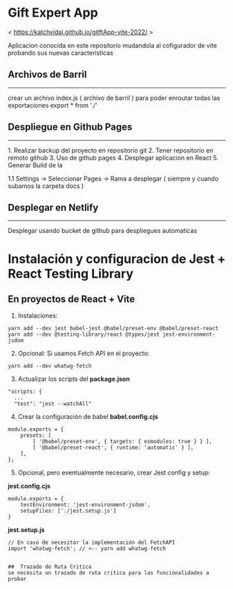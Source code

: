#   Gift Expert App
< https://katchvidal.github.io/gitftApp-vite-2022/ >

Aplicacion conocida en este repositorio mudandola al cofigurador de vite probando sus nuevas caracteristicas


##  Archivos de Barril 
<hr>
crear un archivo index.js ( archivo de barril ) para poder enroutar todas las exportaciones
export * from './'


##  Despliegue en Github Pages
<hr>
1.  Realizar backup del proyecto en repositorio git
2.  Tener repositorio en remoto github
3.  Uso de github pages
4.  Desplegar aplicacion en React
5.  Generar Build de la 

1.1 Settings -> Seleccionar Pages -> Rama a desplegar ( siempre y cuando subamos la carpeta docs )

##  Desplegar en Netlify
<hr>
Desplegar usando bucket de github para despliegues automaticas

# Instalación y configuracion de Jest + React Testing Library
## En proyectos de React + Vite

1. Instalaciones:
```
yarn add --dev jest babel-jest @babel/preset-env @babel/preset-react 
yarn add --dev @testing-library/react @types/jest jest-environment-jsdom
```

2. Opcional: Si usamos Fetch API en el proyecto:
```
yarn add --dev whatwg-fetch
```

3. Actualizar los scripts del __package.json__
```
"scripts: {
  ...
  "test": "jest --watchAll"
```

4. Crear la configuración de babel __babel.config.cjs__
```
module.exports = {
    presets: [
        [ '@babel/preset-env', { targets: { esmodules: true } } ],
        [ '@babel/preset-react', { runtime: 'automatic' } ],
    ],
};
```

5. Opcional, pero eventualmente necesario, crear Jest config y setup:

__jest.config.cjs__
```
module.exports = {
    testEnvironment: 'jest-environment-jsdom',
    setupFiles: ['./jest.setup.js']
}
```

__jest.setup.js__
```
// En caso de necesitar la implementación del FetchAPI
import 'whatwg-fetch'; // <-- yarn add whatwg-fetch


##  Trazado de Ruta Critica
se necesita un trazado de ruta critica para las funcionalidades a probar